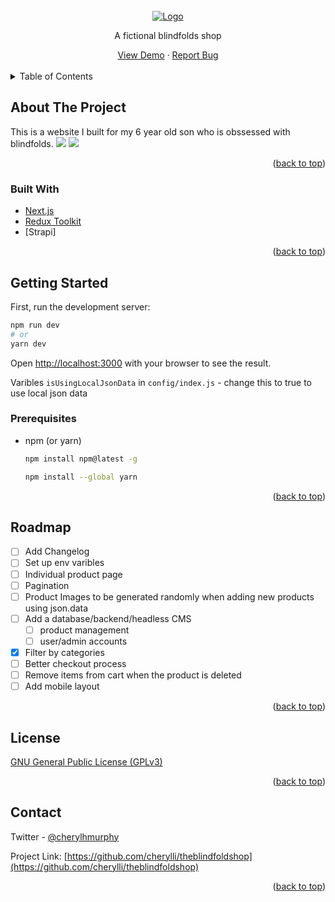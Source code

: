 <!-- Readme Template from https://github.com/othneildrew/Best-README-Template/blob/master/README.md-->

<div id="top"></div>

<!-- PROJECT LOGO -->
<br />
<div align="center">
  <a href="https://github.com/cherylli/theblindfoldshop">
    <img src="https://i.imgur.com/bj1i9Nt.png" alt="Logo" >
  </a>
  
 
  <p align="center">
    A fictional blindfolds shop
</p>
    <div>        
        <a href="https://theblindfoldshop.vercel.app/">View Demo</a>
        ·
        <a href="https://github.com/cherylli/theblindfoldshop/issues">Report Bug</a>
    </div>
</div>
<br/>

<!-- TABLE OF CONTENTS -->
<details>
  <summary>Table of Contents</summary>
  <ol>
    <li>
      <a href="#about-the-project">About The Project</a>
      <ul>
        <li><a href="#built-with">Built With</a></li>
      </ul>
    </li>
    <li>
      <a href="#getting-started">Getting Started</a>
      <ul>
        <li><a href="#prerequisites">Prerequisites</a></li>
        <li><a href="#installation">Installation</a></li>
      </ul>
    </li>    
    <li><a href="#roadmap">Roadmap</a></li>    
    <li><a href="#license">License</a></li>
    <li><a href="#contact">Contact</a></li>    
  </ol>
</details>

<!-- ABOUT THE PROJECT -->

## About The Project

This is a website I built for my 6 year old son who is obssessed with blindfolds.
[![](https://i.imgur.com/a84cq3Pm.jpg)](https://i.imgur.com/a84cq3P.png)
[![](https://i.imgur.com/x44yGidm.jpg)](https://i.imgur.com/x44yGid.png)

<p align="right">(<a href="#top">back to top</a>)</p>

### Built With

- [Next.js](https://nextjs.org/)
- [Redux Toolkit](https://redux-toolkit.js.org/)
- [Strapi]

<p align="right">(<a href="#top">back to top</a>)</p>

<!-- GETTING STARTED -->

## Getting Started

First, run the development server:

```bash
npm run dev
# or
yarn dev
```

Open [http://localhost:3000](http://localhost:3000) with your browser to see the result.

Varibles
`isUsingLocalJsonData` in `config/index.js` - change this to true to use local json data

### Prerequisites

- npm (or yarn)

  ```sh
  npm install npm@latest -g
  ```

  ```sh
  npm install --global yarn
  ```

<p align="right">(<a href="#top">back to top</a>)</p>

<!-- ROADMAP -->

## Roadmap

- [ ] Add Changelog
- [ ] Set up env varibles
- [ ] Individual product page
- [ ] Pagination
- [ ] Product Images to be generated randomly when adding new products using json.data
- [ ] Add a database/backend/headless CMS
  - [ ] product management
  - [ ] user/admin accounts
- [x] Filter by categories
- [ ] Better checkout process
- [ ] Remove items from cart when the product is deleted
- [ ] Add mobile layout

<p align="right">(<a href="#top">back to top</a>)</p>

<!-- LICENSE -->

## License

[GNU General Public License (GPLv3)](https://www.gnu.org/licenses/quick-guide-gplv3.html)

<p align="right">(<a href="#top">back to top</a>)</p>

<!-- CONTACT -->

## Contact

Twitter - [@cherylhmurphy](https://twitter.com/cherylhmurphy)

Project Link: [https://github.com/cherylli/theblindfoldshop](https://github.com/cherylli/theblindfoldshop)

<p align="right">(<a href="#top">back to top</a>)</p>
